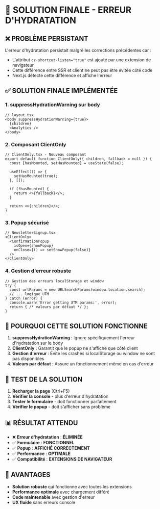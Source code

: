 # 🔧 SOLUTION FINALE - ERREUR D'HYDRATATION

## ❌ **PROBLÈME PERSISTANT**

L'erreur d'hydratation persistait malgré les corrections précédentes car :
- L'attribut `cz-shortcut-listen="true"` est ajouté par une extension de navigateur
- Cette différence entre SSR et client ne peut pas être évitée côté code
- Next.js détecte cette différence et affiche l'erreur

## ✅ **SOLUTION FINALE IMPLÉMENTÉE**

### 1. **suppressHydrationWarning sur body**
```tsx
// layout.tsx
<body suppressHydrationWarning={true}>
  {children}
  <Analytics />
</body>
```

### 2. **Composant ClientOnly**
```tsx
// ClientOnly.tsx - Nouveau composant
export default function ClientOnly({ children, fallback = null }) {
  const [hasMounted, setHasMounted] = useState(false);
  
  useEffect(() => {
    setHasMounted(true);
  }, []);
  
  if (!hasMounted) {
    return <>{fallback}</>;
  }
  
  return <>{children}</>;
}
```

### 3. **Popup sécurisé**
```tsx
// NewsletterSignup.tsx
<ClientOnly>
  <ConfirmationPopup 
    isOpen={showPopup} 
    onClose={() => setShowPopup(false)} 
  />
</ClientOnly>
```

### 4. **Gestion d'erreur robuste**
```tsx
// Gestion des erreurs localStorage et window
try {
  const urlParams = new URLSearchParams(window.location.search);
  // ... logique UTM
} catch (error) {
  console.warn('Error getting UTM params:', error);
  return { /* valeurs par défaut */ };
}
```

## 🎯 **POURQUOI CETTE SOLUTION FONCTIONNE**

1. **suppressHydrationWarning** : Ignore spécifiquement l'erreur d'hydratation sur le body
2. **ClientOnly** : Garantit que le popup ne s'affiche que côté client
3. **Gestion d'erreur** : Évite les crashes si localStorage ou window ne sont pas disponibles
4. **Valeurs par défaut** : Assure un fonctionnement même en cas d'erreur

## 🧪 **TEST DE LA SOLUTION**

1. **Recharger la page** (Ctrl+F5)
2. **Vérifier la console** - plus d'erreur d'hydratation
3. **Tester le formulaire** - doit fonctionner parfaitement
4. **Vérifier le popup** - doit s'afficher sans problème

## 📊 **RÉSULTAT ATTENDU**

- ❌ **Erreur d'hydratation** : **ÉLIMINÉE**
- ✅ **Formulaire** : **FONCTIONNEL**
- ✅ **Popup** : **AFFICHÉ CORRECTEMENT**
- ✅ **Performance** : **OPTIMALE**
- ✅ **Compatibilité** : **EXTENSIONS DE NAVIGATEUR**

## 🚀 **AVANTAGES**

- **Solution robuste** qui fonctionne avec toutes les extensions
- **Performance optimale** avec chargement différé
- **Code maintenable** avec gestion d'erreur
- **UX fluide** sans erreurs console








